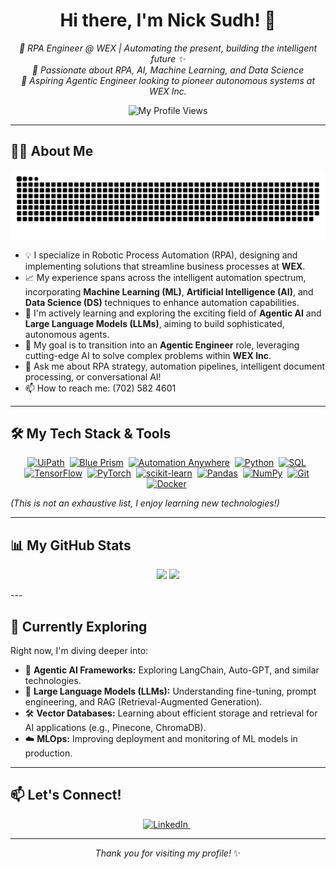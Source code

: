 <div align="center">

# Hi there, I'm Nick Sudh! 👋

<p align="center">
  <em>🤖 RPA Engineer @ WEX | Automating the present, building the intelligent future ✨</em><br/>
  <em>🧠 Passionate about RPA, AI, Machine Learning, and Data Science</em> <br/>
  <em>🚀 Aspiring Agentic Engineer looking to pioneer autonomous systems at WEX Inc.</em>
</p>

<!-- Optional: Add a Profile Views Counter -->
<img src="https://komarev.com/ghpvc/?username=psatyawan-wexinc&label=Profile%20Views&color=0e75b6&style=flat" alt="My Profile Views"/>

</div>

---

## 👨‍💻 About Me

<picture>
  <source media="(prefers-color-scheme: dark)" srcset="https://raw.githubusercontent.com/platane/snk/output/github-contribution-grid-snake-dark.svg">
  <source media="(prefers-color-scheme: light)" srcset="https://raw.githubusercontent.com/platane/snk/output/github-contribution-grid-snake.svg">
  <img alt="github contribution grid snake animation" src="https://raw.githubusercontent.com/platane/snk/output/github-contribution-grid-snake.svg">
</picture>
<!-- ^^^ This dynamic snake animation shows your GitHub contribution activity! Needs no setup beyond pasting. -->

*   💡 I specialize in Robotic Process Automation (RPA), designing and implementing solutions that streamline business processes at **WEX**.
*   📈 My experience spans across the intelligent automation spectrum, incorporating **Machine Learning (ML)**, **Artificial Intelligence (AI)**, and **Data Science (DS)** techniques to enhance automation capabilities.
*   🌱 I'm actively learning and exploring the exciting field of **Agentic AI** and **Large Language Models (LLMs)**, aiming to build sophisticated, autonomous agents.
*   🎯 My goal is to transition into an **Agentic Engineer** role, leveraging cutting-edge AI to solve complex problems within **WEX Inc**.
*   💬 Ask me about RPA strategy, automation pipelines, intelligent document processing, or conversational AI!
*   📫 How to reach me: (702) 582 4601

---

## 🛠️ My Tech Stack & Tools

<p align="center">
  <!-- RPA Tools -->
  <a href="#" title="UiPath"><img src="https://img.shields.io/badge/UiPath-Platform?style=for-the-badge&logo=uipath&logoColor=white&color=0044a6" alt="UiPath"></a> 
  <a href="#" title="Blue Prism"><img src="https://img.shields.io/badge/Blue_Prism-Connected_RPA?style=for-the-badge&logo=blueprism&logoColor=white&color=0070ba" alt="Blue Prism"></a>  <!-- Replace # with links if desired -->
  <a href="#" title="Automation Anywhere"><img src="https://img.shields.io/badge/Automation_Anywhere-Go_Be_Great?style=for-the-badge&logo=automationanywhere&logoColor=white&color=D41318" alt="Automation Anywhere"></a>  
  <!-- Programming / Scripting -->
  <a href="#" title="Python"><img src="https://img.shields.io/badge/Python-3776AB?style=for-the-badge&logo=python&logoColor=white" alt="Python"></a> 
  <a href="#" title="SQL"><img src="https://img.shields.io/badge/SQL-Database?style=for-the-badge&logo=postgresql&logoColor=white&color=4169E1" alt="SQL"></a>  <!-- You can use specific SQL logos like postgresql, mysql, etc. -->
  <!-- AI/ML/DS -->
  <a href="#" title="TensorFlow"><img src="https://img.shields.io/badge/TensorFlow-%23FF6F00.svg?style=for-the-badge&logo=TensorFlow&logoColor=white" alt="TensorFlow"></a> 
  <a href="#" title="PyTorch"><img src="https://img.shields.io/badge/PyTorch-%23EE4C2C.svg?style=for-the-badge&logo=PyTorch&logoColor=white" alt="PyTorch"></a> 
  <a href="#" title="scikit-learn"><img src="https://img.shields.io/badge/scikit--learn-%23F7931E.svg?style=for-the-badge&logo=scikit-learn&logoColor=white" alt="scikit-learn"></a> 
  <a href="#" title="Pandas"><img src="https://img.shields.io/badge/pandas-%23150458.svg?style=for-the-badge&logo=pandas&logoColor=white" alt="Pandas"></a> 
  <a href="#" title="NumPy"><img src="https://img.shields.io/badge/numpy-%23013243.svg?style=for-the-badge&logo=numpy&logoColor=white" alt="NumPy"></a> 
  <!-- Cloud / Other -->
  <a href="#" title="Git"><img src="https://img.shields.io/badge/git-%23F05033.svg?style=for-the-badge&logo=git&logoColor=white" alt="Git"></a> 
  <a href="#" title="Docker"><img src="https://img.shields.io/badge/docker-%230db7ed.svg?style=for-the-badge&logo=docker&logoColor=white" alt="Docker"></a> 
  <!-- Add or remove badges based on your specific skills! Use Shields.io or Simple Icons -->
</p>

*(This is not an exhaustive list, I enjoy learning new technologies!)*

---

## 📊 My GitHub Stats

<p align="center">
  <img height="180em" src="https://github-readme-stats.vercel.app/api?username=psatyawan-wexinc&show_icons=true&theme=radical&include_all_commits=true&count_private=true"/> 
  <!-- theme options: dark, radical, merko, gruvbox, tokyonight, onedark, cobalt, synthwave, highcontrast, dracula ... -->
  <img height="180em" src="https://github-readme-stats.vercel.app/api/top-langs/?username=psatyawan-wexinc&layout=compact&langs_count=8&theme=radical"/>
  <!-- Adjust langs_count, theme, layout (compact, normal) -->
</p>
---

## 🌱 Currently Exploring

Right now, I'm diving deeper into:

*   🤖 **Agentic AI Frameworks:** Exploring LangChain, Auto-GPT, and similar technologies.
*   🧠 **Large Language Models (LLMs):** Understanding fine-tuning, prompt engineering, and RAG (Retrieval-Augmented Generation).
*   🛠️ **Vector Databases:** Learning about efficient storage and retrieval for AI applications (e.g., Pinecone, ChromaDB).
*   ☁️ **MLOps:** Improving deployment and monitoring of ML models in production.

---

## 📫 Let's Connect!

<p align="center">
  <a href="https://www.linkedin.com/in/nicksudh/" target="_blank">
    <img src="https://img.shields.io/badge/LinkedIn-%230077B5.svg?style=for-the-badge&logo=linkedin&logoColor=white" alt="LinkedIn">
  </a> 
  <!-- Add other relevant links -->
  <!-- Example for Twitter: 
  <a href="[Your Twitter URL]" target="_blank">
    <img src="https://img.shields.io/badge/Twitter-%231DA1F2.svg?style=for-the-badge&logo=twitter&logoColor=white" alt="Twitter">
  </a>  
  -->
  <!-- Example for Personal Website/Blog:
  <a href="[Your Website URL]" target="_blank">
    <img src="https://img.shields.io/badge/Website-YourChoice.svg?style=for-the-badge&logo=yourfavicon&logoColor=white" alt="Website"> 
    <!-- Replace YourChoice.svg / yourfavicon -->
  </a>
</p>

<div align="center">

---
*Thank you for visiting my profile!*
✨

</div>
